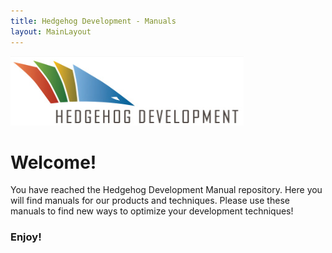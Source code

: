 ```yaml
---
title: Hedgehog Development - Manuals
layout: MainLayout
---
```

<div class="text-center">
	<img src="/Images/Logo.png" />
</div>

# Welcome!

You have reached the Hedgehog Development Manual repository. Here you will find manuals for our products and techniques. Please use these manuals to find new ways to optimize your development techniques!

### Enjoy!


